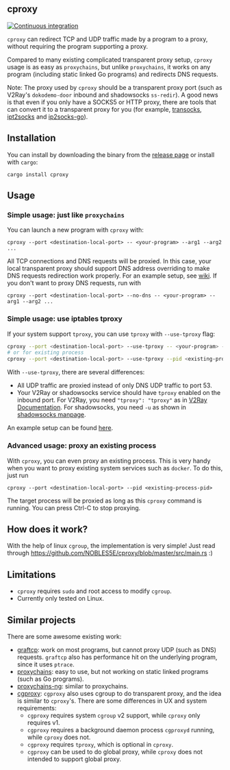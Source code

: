 ## cproxy

[![Continuous integration](https://github.com/NOBLES5E/cproxy/actions/workflows/build.yml/badge.svg)](https://github.com/NOBLES5E/cproxy/actions/workflows/build.yml)

`cproxy` can redirect TCP and UDP traffic made by a program to a proxy, without requiring the program supporting a proxy.

Compared to many existing complicated transparent proxy setup, `cproxy` usage is as easy as `proxychains`, but unlike `proxychains`, it works on any program (including static linked Go programs) and redirects DNS requests.

Note: The proxy used by `cproxy` should be a transparent proxy port (such as V2Ray's `dokodemo-door` inbound and shadowsocks `ss-redir`). A good news is that even if you only have a SOCKS5 or HTTP proxy, there are tools that can convert it to a transparent proxy for you (for example, [transocks](https://github.com/cybozu-go/transocks), [ipt2socks](https://github.com/zfl9/ipt2socks) and [ip2socks-go](https://github.com/lcdbin/ip2socks-go)).

## Installation

You can install by downloading the binary from the [release page](https://github.com/NOBLES5E/cproxy/releases) or install with `cargo`:

```
cargo install cproxy
```

## Usage

### Simple usage: just like `proxychains`

You can launch a new program with `cproxy` with:

```
cproxy --port <destination-local-port> -- <your-program> --arg1 --arg2 ...
```

All TCP connections and DNS requests will be proxied. In this case, your local transparent proxy should support DNS address overriding to make DNS requests redirection work properly. For an example setup, see [wiki](https://github.com/NOBLES5E/cproxy/wiki/Example-setup-with-V2Ray). If you don't want to proxy DNS requests, run with

```
cproxy --port <destination-local-port> --no-dns -- <your-program> --arg1 --arg2 ...
```

### Simple usage: use iptables tproxy

If your system support `tproxy`, you can use `tproxy` with `--use-tproxy` flag:

```bash
cproxy --port <destination-local-port> --use-tproxy -- <your-program> --arg1 --arg2 ...
# or for existing process
cproxy --port <destination-local-port> --use-tproxy --pid <existing-process-pid>
```

With `--use-tproxy`, there are several differences:

* All UDP traffic are proxied instead of only DNS UDP traffic to port 53.
* Your V2Ray or shadowsocks service should have `tproxy` enabled on the inbound port. For V2Ray, you need `"tproxy": "tproxy"` as in [V2Ray Documentation](https://www.v2ray.com/en/configuration/transport.html#sockoptobject). For shadowsocks, you need `-u` as shown in [shadowsocks manpage](http://manpages.org/ss-redir).

An example setup can be found [here](https://github.com/NOBLES5E/cproxy/wiki/Example-setup-with-V2Ray).

### Advanced usage: proxy an existing process

With `cproxy`, you can even proxy an existing process. This is very handy when you want to proxy existing system services such as `docker`. To do this, just run

```
cproxy --port <destination-local-port> --pid <existing-process-pid>
```

The target process will be proxied as long as this `cproxy` command is running. You can press Ctrl-C to stop proxying.

## How does it work?

With the help of linux `cgroup`, the implementation is very simple! Just read through https://github.com/NOBLES5E/cproxy/blob/master/src/main.rs :)

## Limitations

* `cproxy` requires `sudo` and root access to modify `cgroup`.
* Currently only tested on Linux.

## Similar projects

There are some awesome existing work:

* [graftcp](https://github.com/hmgle/graftcp): work on most programs, but cannot proxy UDP (such as DNS) requests. `graftcp` also has performance hit on the underlying program, since it uses `ptrace`.
* [proxychains](https://github.com/haad/proxychains): easy to use, but not working on static linked programs (such as Go programs).
* [proxychains-ng](https://github.com/rofl0r/proxychains-ng): similar to proxychains.
* [cgproxy](https://github.com/springzfx/cgproxy): `cgproxy` also uses cgroup to do transparent proxy, and the idea is similar to `cproxy`'s. There are some differences in UX and system requirements:
  * `cgproxy` requires system `cgroup` v2 support, while `cproxy` only requires v1.
  * `cgproxy` requires a background daemon process `cgproxyd` running, while `cproxy` does not.
  * `cgproxy` requires `tproxy`, which is optional in `cproxy`.
  * `cgproxy` can be used to do global proxy, while `cproxy` does not intended to support global proxy.
